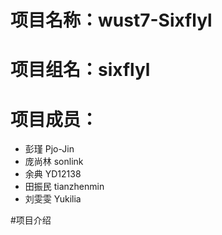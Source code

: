 # 项目名称：wust7-Sixflyl<br>
# 项目组名：sixflyl <br>
# 项目成员：
 - 彭瑾   Pjo-Jin
 - 庞尚林 sonlink
 - 余典  YD12138
 - 田振民  tianzhenmin
 - 刘雯雯  Yukilia
               
#项目介绍
